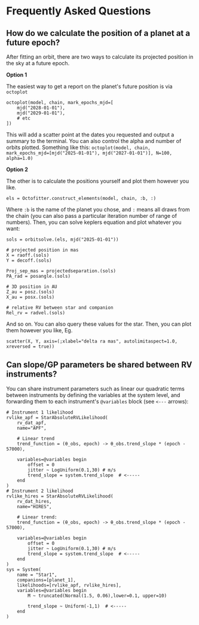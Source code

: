 # Frequently Asked Questions



## How do we calculate the position of a planet at a future epoch?

After fitting an orbit, there are two ways to calculate its projected position in the sky at a future epoch.

**Option 1**

The easiest way to get a report on the planet's future position is via `octoplot`
```
octoplot(model, chain, mark_epochs_mjd=[
    mjd("2028-01-01"),
    mjd("2029-01-01"),
    # etc
])
```
This will add a scatter point at the dates you requested and output a summary to the terminal. You can also control the alpha and number of orbits plotted. Something like this:
`octoplot(model, chain, mark_epochs_mjd=[mjd("2025-01-01"), mjd("2027-01-01")], N=100, alpha=1.0)`

**Option 2**

The other is to calculate the positions yourself and plot them however you like.
```
els = Octofitter.construct_elements(model, chain, :b, :)
```
Where `:b` is the name of the planet you chose, and `:` means all draws from the chain (you can also pass a particular iteration number of range of numbers).
Then, you can solve keplers equation and plot whatever you want:
```
sols = orbitsolve.(els, mjd("2025-01-01"))

# projected position in mas
X = raoff.(sols)
Y = decoff.(sols)

Proj_sep_mas = projectedseparation.(sols)
PA_rad = posangle.(sols)

# 3D position in AU
Z_au = posz.(sols)
X_au = posx.(sols)

# relative RV between star and companion
Rel_rv = radvel.(sols)
```

And so on. You can also query these values for the star.
Then, you can plot them however you like,
Eg.
```
scatter(X, Y, axis=(;xlabel="delta ra mas", autolimitaspect=1.0, xreversed = true))
```


## Can slope/GP parameters be shared between RV instruments?

You can share instrument parameters such as linear our quadratic terms between instruments by defining the variables at the system level, and forwarding them to each instrument's `@variables` block (see `<---` arrows):

```
# Instrument 1 likelihood
rvlike_apf = StarAbsoluteRVLikelihood(
    rv_dat_apf,
    name="APF",

    # Linear trend
    trend_function = (θ_obs, epoch) -> θ_obs.trend_slope * (epoch - 57000),
    
    variables=@variables begin
        offset = 0
        jitter ~ LogUniform(0.1,30) # m/s
        trend_slope = system.trend_slope  # <-----  
    end
)
# Instrument 2 likelihood
rvlike_hires = StarAbsoluteRVLikelihood(
    rv_dat_hires,
    name="HIRES",
    
    # Linear trend:
    trend_function = (θ_obs, epoch) -> θ_obs.trend_slope * (epoch - 57000), 
    
    variables=@variables begin
        offset = 0
        jitter ~ LogUniform(0.1,30) # m/s
        trend_slope = system.trend_slope  # <-----  
    end
)
sys = System(
    name = "Star1",
    companions=[planet_1],
    likelihoods=[rvlike_apf, rvlike_hires],
    variables=@variables begin
        M ~ truncated(Normal(1.5, 0.06),lower=0.1, upper=10)

        trend_slope ~ Uniform(-1,1)  # <-----  
    end
)
```
